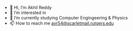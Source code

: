 - 👋 Hi, I’m Akhil Reddy
- 👀 I’m interested in 
- 🌱 I’m currently studying Computer Engingeering & Physics
- 📫 How to reach me avr54@scarletmail.rutgers.edu

<!---
akhilvreddy/akhilvreddy is a ✨ special ✨ repository because its `README.md` (this file) appears on your GitHub profile.
You can click the Preview link to take a look at your changes.
--->
